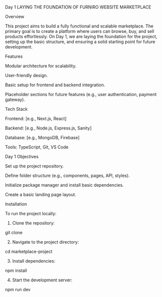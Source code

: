 Day 1 LAYING THE FOUNDATION OF FURNIRO WEBSITE MARKETPLACE

Overview

This project aims to build a fully functional and scalable marketplace. The primary goal is to create a platform where users can browse, buy, and sell products effortlessly. On Day 1, we are laying the foundation for the project, setting up the basic structure, and ensuring a solid starting point for future development.

Features

Modular architecture for scalability.

User-friendly design.

Basic setup for frontend and backend integration.

Placeholder sections for future features (e.g., user authentication, payment gateway).


Tech Stack

Frontend: [e.g., Next.js, React]

Backend: [e.g., Node.js, Express.js, Sanity]

Database: [e.g., MongoDB, Firebase]

Tools: TypeScript, Git, VS Code


Day 1 Objectives

Set up the project repository.

Define folder structure (e.g., components, pages, API, styles).

Initialize package manager and install basic dependencies.

Create a basic landing page layout.


Installation

To run the project locally:

1. Clone the repository:

git clone <repository-url>


2. Navigate to the project directory:

cd marketplace-project


3. Install dependencies:

npm install


4. Start the development server:

npm run dev


